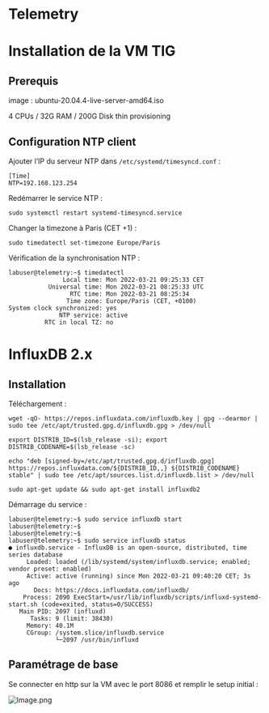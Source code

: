 # Telemetry

# Installation de la VM TIG

## Prerequis

image : ubuntu-20.04.4-live-server-amd64.iso

4 CPUs / 32G RAM / 200G Disk thin provisioning

## Configuration NTP client

Ajouter l’IP du serveur NTP dans `/etc/systemd/timesyncd.conf` :

```shell
[Time]
NTP=192.168.123.254
```

Redémarrer le service NTP :

```shell
sudo systemctl restart systemd-timesyncd.service
```

Changer la timezone à Paris (CET +1) :

```shell
sudo timedatectl set-timezone Europe/Paris
```

Vérification de la synchronisation NTP :

```shell
labuser@telemetry:~$ timedatectl
               Local time: Mon 2022-03-21 09:25:33 CET
           Universal time: Mon 2022-03-21 08:25:33 UTC
                 RTC time: Mon 2022-03-21 08:25:34
                Time zone: Europe/Paris (CET, +0100)
System clock synchronized: yes
              NTP service: active
          RTC in local TZ: no
```

# InfluxDB 2.x

## Installation

Téléchargement :

```shell
wget -qO- https://repos.influxdata.com/influxdb.key | gpg --dearmor | sudo tee /etc/apt/trusted.gpg.d/influxdb.gpg > /dev/null

export DISTRIB_ID=$(lsb_release -si); export DISTRIB_CODENAME=$(lsb_release -sc)

echo "deb [signed-by=/etc/apt/trusted.gpg.d/influxdb.gpg] https://repos.influxdata.com/${DISTRIB_ID,,} ${DISTRIB_CODENAME} stable" | sudo tee /etc/apt/sources.list.d/influxdb.list > /dev/null

sudo apt-get update && sudo apt-get install influxdb2
```

Démarrage du service :

```shell
labuser@telemetry:~$ sudo service influxdb start
labuser@telemetry:~$
labuser@telemetry:~$
labuser@telemetry:~$ sudo service influxdb status
● influxdb.service - InfluxDB is an open-source, distributed, time series database
     Loaded: loaded (/lib/systemd/system/influxdb.service; enabled; vendor preset: enabled)
     Active: active (running) since Mon 2022-03-21 09:40:20 CET; 3s ago
       Docs: https://docs.influxdata.com/influxdb/
    Process: 2090 ExecStart=/usr/lib/influxdb/scripts/influxd-systemd-start.sh (code=exited, status=0/SUCCESS)
   Main PID: 2097 (influxd)
      Tasks: 9 (limit: 38430)
     Memory: 40.1M
     CGroup: /system.slice/influxdb.service
             └─2097 /usr/bin/influxd
```

## Paramétrage de base

Se connecter en http sur la VM avec le port 8086 et remplir le setup initial :

![Image.png](https://res.craft.do/user/full/e518ba39-7261-549d-a2bc-1efbdbb6baa4/doc/0C184547-4BE1-4D4C-B931-A7B3731801F2/28ACD663-6C99-4CBF-B07E-137C37F7885B_2/xfXRcVjBcPDDcWo8BophCvWK1Cwe44xxU4B0AHjZ0cEz/Image.png)

